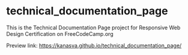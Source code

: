 # technical_documentation_page

This is the Technical Documentation Page project for Responsive Web Design Certification on FreeCodeCamp.org

Preview link: https://kanasva.github.io/technical_documentation_page/
